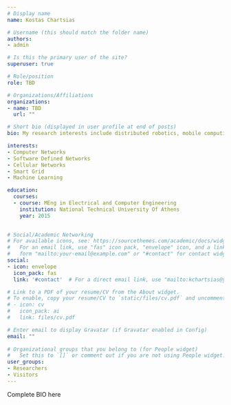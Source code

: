 ```yaml
---
# Display name
name: Kostas Chartsias

# Username (this should match the folder name)
authors:
- admin

# Is this the primary user of the site?
superuser: true

# Role/position
role: TBD

# Organizations/Affiliations
organizations:
- name: TBD
  url: ""

# Short bio (displayed in user profile at end of posts)
bio: My research interests include distributed robotics, mobile computing and programmable matter.

interests:
- Computer Networks
- Software Defined Networks
- Cellular Networks
- Smart Grid
- Machine Learning

education:
  courses:
  - course: MEng in Electrical and Computer Engineering
    institution: National Technical University Of Athens
    year: 2015
  

# Social/Academic Networking
# For available icons, see: https://sourcethemes.com/academic/docs/widgets/#icons
#   For an email link, use "fas" icon pack, "envelope" icon, and a link in the
#   form "mailto:your-email@example.com" or "#contact" for contact widget.
social:
- icon: envelope
  icon_pack: fas
  link: '#contact'  # For a direct email link, use "mailto:kchartsias@yahoo.gr".

# Link to a PDF of your resume/CV from the About widget.
# To enable, copy your resume/CV to `static/files/cv.pdf` and uncomment the lines below.  
# - icon: cv
#   icon_pack: ai
#   link: files/cv.pdf

# Enter email to display Gravatar (if Gravatar enabled in Config)
email: ""
  
# Organizational groups that you belong to (for People widget)
#   Set this to `[]` or comment out if you are not using People widget.  
user_groups:
- Researchers
- Visitors
---
```


Complete BIO here 
